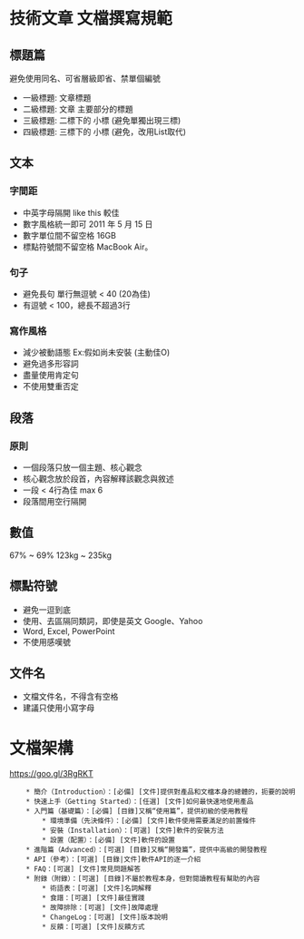 # 技術文章 文檔撰寫規範

## 標題篇
避免使用同名、可省層級即省、禁單個編號
* 一級標題: 文章標題
* 二級標題: 文章 主要部分的標題
* 三級標題: 二標下的 小標 (避免單獨出現三標)
* 四級標題: 三標下的 小標 (避免，改用List取代)

## 文本
### 字間距
* 中英字母隔開 like this 較佳
* 數字風格統一即可 2011 年 5 月 15 日
* 數字單位間不留空格 16GB
* 標點符號間不留空格 MacBook Air。

### 句子
* 避免長句 單行無逗號 < 40 (20為佳)
* 有逗號 < 100，總長不超過3行

### 寫作風格
* 減少被動語態 Ex:假如尚未安裝 (主動佳O)
* 避免過多形容詞
* 盡量使用肯定句
* 不使用雙重否定

## 段落
### 原則
* 一個段落只放一個主題、核心觀念
* 核心觀念放於段首，內容解釋該觀念與敘述
* 一段 < 4行為佳   max 6
* 段落間用空行隔開

## 數值
67% ~ 69%
123kg ~ 235kg

## 標點符號
* 避免一逗到底
* 使用、去區隔同類詞，即使是英文 Google、Yahoo
* Word, Excel, PowerPoint
* 不使用感嘆號

## 文件名
* 文檔文件名，不得含有空格
* 建議只使用小寫字母


# 文檔架構
https://goo.gl/3RgRKT
```
    * 簡介（Introduction）：[必備] [文件]提供對產品和文檔本身的總體的，扼要的說明
    * 快速上手（Getting Started）：[任選] [文件]如何最快速地使用產品
    * 入門篇（基礎篇）：[必備] [目錄]又稱“使用篇”，提供初級的使用教程
        * 環境準備（先決條件）：[必備] [文件]軟件使用需要滿足的前置條件
        * 安裝（Installation）：[可選] [文件]軟件的安裝方法
        * 設置（配置）：[必備] [文件]軟件的設置
    * 進階篇（Advanced）：[可選] [目錄]又稱“開發篇”，提供中高級的開發教程
    * API（參考）：[可選] [目錄|文件]軟件API的逐一介紹
    * FAQ：[可選] [文件]常見問題解答
    * 附錄（附錄）：[可選] [目錄]不屬於教程本身，但對閱讀教程有幫助的內容
        * 術語表：[可選] [文件]名詞解釋
        * 食譜：[可選] [文件]最佳實踐
        * 故障排除：[可選] [文件]故障處理
        * ChangeLog：[可選] [文件]版本說明
        * 反饋：[可選] [文件]反饋方式
```
